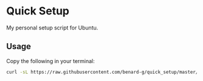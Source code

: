 # Quick Setup

My personal setup script for Ubuntu.

## Usage

Copy the following in your terminal:

```sh
curl -sL https://raw.githubusercontent.com/benard-g/quick_setup/master/setup.sh | bash
```
